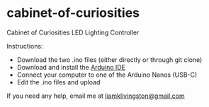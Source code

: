# cabinet-of-curiosities
Cabinet of Curiosities LED Lighting Controller

Instructions:
- Download the two .ino files (either directly or through git clone)
- Download and install the <a href="https://www.arduino.cc/en/software">Arduino IDE</a>
- Connect your computer to one of the Arduino Nanos (USB-C)
- Edit the .ino files and upload

If you need any help, email me at liamklivingston@gmail.com
